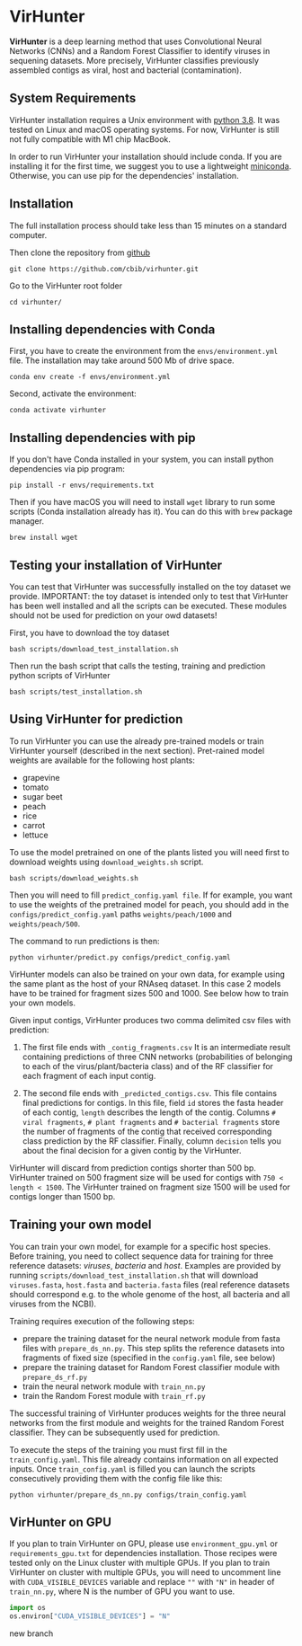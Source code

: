 # VirHunter

**VirHunter** is a deep learning method that uses Convolutional Neural Networks (CNNs) and a Random Forest Classifier to identify viruses in sequening datasets. More precisely, VirHunter classifies previously assembled contigs as viral, host and bacterial (contamination). 

## System Requirements
VirHunter installation requires a Unix environment with [python 3.8](http://www.python.org/). 
It was tested on Linux and macOS operating systems. 
For now, VirHunter is still not fully compatible with M1 chip MacBook.

In order to run VirHunter your installation should include conda. 
If you are installing it for the first time, we suggest you to use 
a lightweight [miniconda](https://docs.conda.io/en/latest/miniconda.html).
Otherwise, you can use pip for the dependencies' installation.
         
## Installation 

The full installation process should take less than 15 minutes on a standard computer.

Then clone the repository from [github](https://github.com/cbib/virhunter)

```shell
git clone https://github.com/cbib/virhunter.git
```

Go to the VirHunter root folder

```shell
cd virhunter/
```


## Installing dependencies with Conda

First, you have to create the environment from the `envs/environment.yml` file. 
The installation may take around 500 Mb of drive space. 

```shell
conda env create -f envs/environment.yml
```

Second, activate the environment:

```shell
conda activate virhunter
```

## Installing dependencies with pip

If you don't have Conda installed in your system, you can install python dependencies via pip program:

```shell
pip install -r envs/requirements.txt
```

Then if you have macOS you will need to install `wget` library to run some scripts (Conda installation already has it). You can do this with `brew` package manager.

```shell
brew install wget
```

## Testing your installation of VirHunter

You can test that VirHunter was successfully installed on the toy dataset we provide. 
IMPORTANT: the toy dataset is intended only to test that VirHunter has been well installed and all the scripts can be executed. 
These modules should not be used for prediction on your owd datasets!

First, you have to download the toy dataset
```shell
bash scripts/download_test_installation.sh
```
Then run the bash script that calls the testing, training and prediction python scripts of VirHunter
```shell
bash scripts/test_installation.sh
```

## Using VirHunter for prediction

To run VirHunter you can use the already pre-trained models or train VirHunter yourself (described in the next section).
Pret-rained model weights are available for the following host plants: 
- grapevine
- tomato
- sugar beet
- peach
- rice
- carrot
- lettuce


To use the model pretrained on one of the plants listed you will need first to download weights using `download_weights.sh` script.
```shell
bash scripts/download_weights.sh 
```
Then you will need to fill `predict_config.yaml file`. If for example, you want to use the weights of the pretrained model for peach, 
you should add in the `configs/predict_config.yaml` paths  `weights/peach/1000` and `weights/peach/500`.


The command to run predictions is then:

```shell
python virhunter/predict.py configs/predict_config.yaml
```

VirHunter models can also be trained on your own data, for example using the same plant as the host of your RNAseq dataset. In this case 2 models have to be trained for fragment sizes 500 and 1000. See below how to train your own models.

Given input contigs, VirHunter produces two comma delimited csv files with prediction:

1. The first file ends with `_contig_fragments.csv`
It is an intermediate result containing predictions of three CNN networks (probabilities of belonging to each of the virus/plant/bacteria class) and of the RF classifier for each fragment of each input contig. 

2. The second file ends with `_predicted_contigs.csv`. 
This file contains final predictions for contigs. In this file, field `id` stores the fasta header of each contig,
`length` describes the length of the contig. Columns `# viral fragments`, `# plant fragments` and `# bacterial fragments` 
store the number of fragments of the contig that received corresponding class prediction by the RF classifier. 
Finally, column `decision` tells you about the final decision for a given contig by the VirHunter.

VirHunter will discard from prediction contigs shorter than 500 bp. VirHunter trained on 500 fragment size will be used for contigs with `750 < length < 1500`. The VirHunter trained on fragment size 1500 will be used for contigs longer than 1500 bp.


## Training your own model

You can train your own model, for example for a specific host species. Before training, you need to collect sequence 
data for training for three reference datasets: _viruses_, _bacteria_ and _host_. 
Examples are provided by running `scripts/download_test_installation.sh` that will download `viruses.fasta`, 
`host.fasta` and `bacteria.fasta` files (real reference datasets should correspond 
e.g. to the whole genome of the host, all bacteria and all viruses from the NCBI).

Training requires execution of the following steps:
- prepare the training dataset for the neural network module from fasta files with `prepare_ds_nn.py`. 
This step splits the reference datasets into fragments of fixed size (specified in the `config.yaml` file, see below)
- prepare the training dataset for Random Forest classifier module with `prepare_ds_rf.py`
- train the neural network module with `train_nn.py`
- train the Random Forest module with `train_rf.py`

The successful training of VirHunter produces weights for the three neural networks from the first module and weights for the 
trained Random Forest classifier. They can be subsequently used for prediction.

To execute the steps of the training you must first fill in the `train_config.yaml`. This file already contains information on all expected inputs.
Once `train_config.yaml` is filled you can launch the scripts consecutively providing them with the config file like this:
```shell
python virhunter/prepare_ds_nn.py configs/train_config.yaml
```



## VirHunter on GPU

If you plan to train VirHunter on GPU, please use `environment_gpu.yml` or `requirements_gpu.txt` for dependencies installation.
Those recipes were tested only on the Linux cluster with multiple GPUs.
If you plan to train VirHunter on cluster with multiple GPUs, you will need to uncomment line with
`CUDA_VISIBLE_DEVICES` variable and replace `""` with `"N"` in header of `train_nn.py`, where N is the number of GPU you want to use.

```python
import os
os.environ["CUDA_VISIBLE_DEVICES"] = "N"
```
new branch
